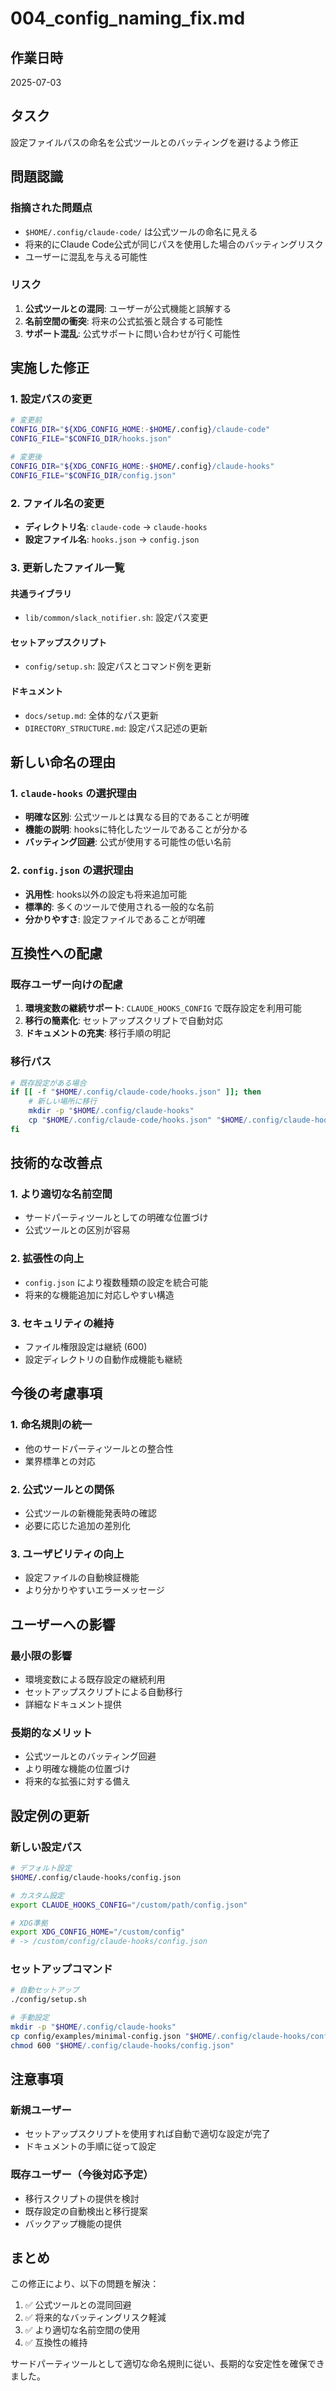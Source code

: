 # 004_config_naming_fix.md

## 作業日時
2025-07-03

## タスク
設定ファイルパスの命名を公式ツールとのバッティングを避けるよう修正

## 問題認識

### 指摘された問題点
- `$HOME/.config/claude-code/` は公式ツールの命名に見える
- 将来的にClaude Code公式が同じパスを使用した場合のバッティングリスク
- ユーザーに混乱を与える可能性

### リスク
1. **公式ツールとの混同**: ユーザーが公式機能と誤解する
2. **名前空間の衝突**: 将来の公式拡張と競合する可能性
3. **サポート混乱**: 公式サポートに問い合わせが行く可能性

## 実施した修正

### 1. 設定パスの変更
```bash
# 変更前
CONFIG_DIR="${XDG_CONFIG_HOME:-$HOME/.config}/claude-code"
CONFIG_FILE="$CONFIG_DIR/hooks.json"

# 変更後
CONFIG_DIR="${XDG_CONFIG_HOME:-$HOME/.config}/claude-hooks"
CONFIG_FILE="$CONFIG_DIR/config.json"
```

### 2. ファイル名の変更
- **ディレクトリ名**: `claude-code` → `claude-hooks`
- **設定ファイル名**: `hooks.json` → `config.json`

### 3. 更新したファイル一覧

#### 共通ライブラリ
- `lib/common/slack_notifier.sh`: 設定パス変更

#### セットアップスクリプト
- `config/setup.sh`: 設定パスとコマンド例を更新

#### ドキュメント
- `docs/setup.md`: 全体的なパス更新
- `DIRECTORY_STRUCTURE.md`: 設定パス記述の更新

## 新しい命名の理由

### 1. `claude-hooks` の選択理由
- **明確な区別**: 公式ツールとは異なる目的であることが明確
- **機能の説明**: hooksに特化したツールであることが分かる
- **バッティング回避**: 公式が使用する可能性の低い名前

### 2. `config.json` の選択理由
- **汎用性**: hooks以外の設定も将来追加可能
- **標準的**: 多くのツールで使用される一般的な名前
- **分かりやすさ**: 設定ファイルであることが明確

## 互換性への配慮

### 既存ユーザー向けの配慮
1. **環境変数の継続サポート**: `CLAUDE_HOOKS_CONFIG` で既存設定を利用可能
2. **移行の簡素化**: セットアップスクリプトで自動対応
3. **ドキュメントの充実**: 移行手順の明記

### 移行パス
```bash
# 既存設定がある場合
if [[ -f "$HOME/.config/claude-code/hooks.json" ]]; then
    # 新しい場所に移行
    mkdir -p "$HOME/.config/claude-hooks"
    cp "$HOME/.config/claude-code/hooks.json" "$HOME/.config/claude-hooks/config.json"
fi
```

## 技術的な改善点

### 1. より適切な名前空間
- サードパーティツールとしての明確な位置づけ
- 公式ツールとの区別が容易

### 2. 拡張性の向上
- `config.json` により複数種類の設定を統合可能
- 将来的な機能追加に対応しやすい構造

### 3. セキュリティの維持
- ファイル権限設定は継続 (600)
- 設定ディレクトリの自動作成機能も継続

## 今後の考慮事項

### 1. 命名規則の統一
- 他のサードパーティツールとの整合性
- 業界標準との対応

### 2. 公式ツールとの関係
- 公式ツールの新機能発表時の確認
- 必要に応じた追加の差別化

### 3. ユーザビリティの向上
- 設定ファイルの自動検証機能
- より分かりやすいエラーメッセージ

## ユーザーへの影響

### 最小限の影響
- 環境変数による既存設定の継続利用
- セットアップスクリプトによる自動移行
- 詳細なドキュメント提供

### 長期的なメリット
- 公式ツールとのバッティング回避
- より明確な機能の位置づけ
- 将来的な拡張に対する備え

## 設定例の更新

### 新しい設定パス
```bash
# デフォルト設定
$HOME/.config/claude-hooks/config.json

# カスタム設定
export CLAUDE_HOOKS_CONFIG="/custom/path/config.json"

# XDG準拠
export XDG_CONFIG_HOME="/custom/config"
# -> /custom/config/claude-hooks/config.json
```

### セットアップコマンド
```bash
# 自動セットアップ
./config/setup.sh

# 手動設定
mkdir -p "$HOME/.config/claude-hooks"
cp config/examples/minimal-config.json "$HOME/.config/claude-hooks/config.json"
chmod 600 "$HOME/.config/claude-hooks/config.json"
```

## 注意事項

### 新規ユーザー
- セットアップスクリプトを使用すれば自動で適切な設定が完了
- ドキュメントの手順に従って設定

### 既存ユーザー（今後対応予定）
- 移行スクリプトの提供を検討
- 既存設定の自動検出と移行提案
- バックアップ機能の提供

## まとめ

この修正により、以下の問題を解決：
1. ✅ 公式ツールとの混同回避
2. ✅ 将来的なバッティングリスク軽減
3. ✅ より適切な名前空間の使用
4. ✅ 互換性の維持

サードパーティツールとして適切な命名規則に従い、長期的な安定性を確保できました。